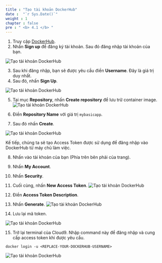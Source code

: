 ```yaml
---
title : "Tạo tài khoản DockerHub"
date :  "`r Sys.Date()`" 
weight : 1 
chapter : false
pre : " <b> 4.1 </b> "
---
```


1. Truy cập [DockerHub](https://www.docker.com/products/docker-hub/).
2. Nhấn **Sign up** để đăng ký tài khoản. Sau đó đăng nhập tài khoản của bạn.

![Tạo tài khoản DockerHub](../../../images/4.dockerhub/4.1.createaccount/4.1.1.createaccount.png?pc=90pt)

3. Sau khi đăng nhập, bạn sẽ được yêu cầu điền **Username**. Đây là giá trị duy nhất.
4. Sau đó, nhấn **Sign Up**.

![Tạo tài khoản DockerHub](../../../images/4.dockerhub/4.1.createaccount/4.1.2.createaccount.png?pc=90pt)

5. Tại mục **Repository**, nhấn **Create repository** để lưu trữ container image.
![Tạo tài khoản DockerHub](../../../images/4.dockerhub/4.1.createaccount/4.1.3.createaccount.png?pc=90pt)

6. Điền **Repository Name** với giá trị ```mybasicapp```.
7. Sau đó nhấn **Create**.

![Tạo tài khoản DockerHub](../../../images/4.dockerhub/4.1.createaccount/4.1.4.createaccount.png?pc=90pt)

Kế tiếp, chúng ta sẽ tạo Access Token được sử dụng để đăng nhập vào DockerHub từ máy chủ làm việc.

8. Nhấn vào tài khoản của bạn (Phía trên bên phải của trang).
9. Nhấn **My Account**.
10. Nhấn **Security**.
11. Cuối cùng, nhấn **New Access Token**.
![Tạo tài khoản DockerHub](../../../images/4.dockerhub/4.1.createaccount/4.1.5.createaccount.png?pc=90pt)

12. Điền **Access Token Description**.
13. Nhấn **Generate**.
![Tạo tài khoản DockerHub](../../../images/4.dockerhub/4.1.createaccount/4.1.6.createaccount.png?pc=90pt)

14. Lưu lại mã token.

![Tạo tài khoản DockerHub](../../../images/4.dockerhub/4.1.createaccount/4.1.7.createaccount.png?pc=90pt)

15. Trở lại terminal của Cloud9. Nhập command này để đăng nhập và cung cấp access token khi được yêu cầu.
```
docker login -u <REPLACE-YOUR-DOCKERHUB-USERNAME>
```
![Tạo tài khoản DockerHub](../../../images/4.dockerhub/4.1.createaccount/4.1.8.createaccount.png?pc=90pt)

